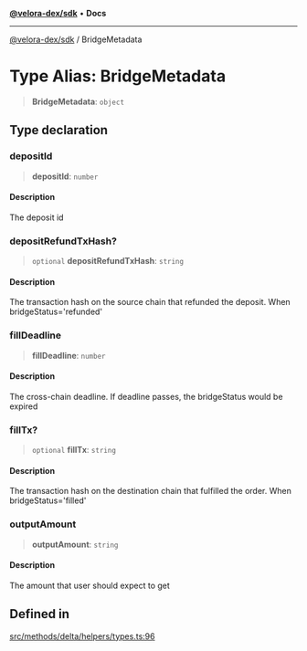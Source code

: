 [**@velora-dex/sdk**](../README.md) • **Docs**

***

[@velora-dex/sdk](../globals.md) / BridgeMetadata

# Type Alias: BridgeMetadata

> **BridgeMetadata**: `object`

## Type declaration

### depositId

> **depositId**: `number`

#### Description

The deposit id

### depositRefundTxHash?

> `optional` **depositRefundTxHash**: `string`

#### Description

The transaction hash on the source chain that refunded the deposit. When bridgeStatus='refunded'

### fillDeadline

> **fillDeadline**: `number`

#### Description

The cross-chain deadline. If deadline passes, the bridgeStatus would be expired

### fillTx?

> `optional` **fillTx**: `string`

#### Description

The transaction hash on the destination chain that fulfilled the order. When bridgeStatus='filled'

### outputAmount

> **outputAmount**: `string`

#### Description

The amount that user should expect to get

## Defined in

[src/methods/delta/helpers/types.ts:96](https://github.com/VeloraDEX/sdk/blob/master/src/methods/delta/helpers/types.ts#L96)
